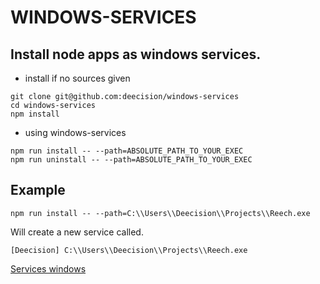 WINDOWS-SERVICES
================

Install node apps as windows services.
--------------------------------------

- install if no sources given
```
git clone git@github.com:deecision/windows-services
cd windows-services
npm install
```

- using windows-services

```
npm run install -- --path=ABSOLUTE_PATH_TO_YOUR_EXEC
npm run uninstall -- --path=ABSOLUTE_PATH_TO_YOUR_EXEC
```

Example
-------

```
npm run install -- --path=C:\\Users\\Deecision\\Projects\\Reech.exe
```

Will create a new service called.

```[Deecision] C:\\Users\\Deecision\\Projects\\Reech.exe```

[Services windows](https://github.com/deecision/windows-services/blob/feat-readme/services.png?raw=true)